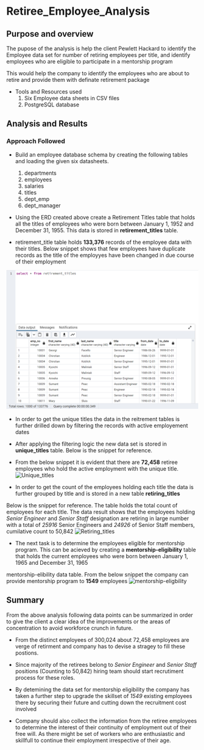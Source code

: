 # Retiree_Employee_Analysis

## Purpose and overview

The pupose of the analysis is help the client Pewlett Hackard to identify the Employee data set for number of retiring employees per title, and identify employees who are eligible to participate in a mentorship program 

This would help the company to identify the employees who are about to retire and provide them with definate retirement package 

- Tools and Resources used
    1. Six Employee data sheets in CSV files
    2. PostgreSQL database

## Analysis and Results

### Approach Followed

- Build an employee database schema by creating the following tables and loading the given six datasheets. 
    1. departments
    2. employees
    3. salaries
    4. titles
    5. dept_emp
    6. dept_manager

- Using the ERD created above create a Retirement Titles table that holds all the titles of employees who were born between January 1, 1952 and December 31, 1955. This data is stored in **retirement_titles** table.

- retirement_title table holds **133,376** records of the employee data with their titles. Below snippet shows that few employees have duplicate records as the title of the employyes have been changed in due course of their employment

![Retirement_titles](Resources/Retirement_titles.png)

- In order to get the unique titles the data in the reitrement tables is further drilled down by filtering the records with active employement dates

- After applying the filtering logic the new data set is stored in **unique_titles** table. Below is the snippet for reference.

- From the below snippet it is evident that there are **72,458** retiree employees who hold the active employment with the unique title.
![Unique_titles](Resources/Unique_titles)

- In order to get the count of the employees holding each title the data is further grouped by title and is stored in a new table **retiring_titles**

Below is the snippet for reference. The table holds the total count of employees for each title. The data result shows that the employees  holding *Senior Engineer* and *Senior Staff* designation are retiring in large number with a total of *25916* Senior Engineers and *24926* of Senior Staff members, cumilative count to 50,842 
![Retiring_titles](Resources/Retiring_titles)

- The next task is to determine the employees eligible for mentorship program. This can be acieved by creating a **mentorship-eligibility** table that holds the current employees who were born between January 1, 1965 and December 31, 1965

mentorship-elibility data table. From the below snippet the company can provide mentorship program to **1549** employees
![mentorship-eligbility](Resources/mentorship-eligbility)

## Summary

From the above analysis following data points can be summarized in order to give the client a clear idea of the improvements or the areas of concentration to avoid workforce crunch in future.

- From the distinct employees of 300,024 about 72,458 employees are verge of retirment and company has to devise a stragey to fill these postions.

- Since majority of the retirees belong to *Senior Engineer* and *Senior Staff* positions (Counting to 50,842) hiring team should start recrutiment process for these roles.

- By detemining the data set for mentorship eligibility the company has taken a further step to upgrade the skillset of *1549* existing employees there by securing their future and cutting down the recruitment cost involved

- Company should also collect the information from the retiree employees to determine the interest of their continuity of employment out of their free will. As there might be set of workers who are enthusiastic and skillfull to continue their employment irrespective of their age.


